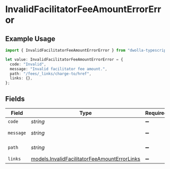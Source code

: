 # InvalidFacilitatorFeeAmountErrorError

## Example Usage

```typescript
import { InvalidFacilitatorFeeAmountErrorError } from "dwolla-typescript/models";

let value: InvalidFacilitatorFeeAmountErrorError = {
  code: "Invalid",
  message: "Invalid facilitator fee amount.",
  path: "/fees/_links/charge-to/href",
  links: {},
};
```

## Fields

| Field                                                                                              | Type                                                                                               | Required                                                                                           | Description                                                                                        | Example                                                                                            |
| -------------------------------------------------------------------------------------------------- | -------------------------------------------------------------------------------------------------- | -------------------------------------------------------------------------------------------------- | -------------------------------------------------------------------------------------------------- | -------------------------------------------------------------------------------------------------- |
| `code`                                                                                             | *string*                                                                                           | :heavy_minus_sign:                                                                                 | N/A                                                                                                | Invalid                                                                                            |
| `message`                                                                                          | *string*                                                                                           | :heavy_minus_sign:                                                                                 | N/A                                                                                                | Invalid facilitator fee amount.                                                                    |
| `path`                                                                                             | *string*                                                                                           | :heavy_minus_sign:                                                                                 | N/A                                                                                                | /fees/_links/charge-to/href                                                                        |
| `links`                                                                                            | [models.InvalidFacilitatorFeeAmountErrorLinks](../models/invalidfacilitatorfeeamounterrorlinks.md) | :heavy_minus_sign:                                                                                 | N/A                                                                                                | {}                                                                                                 |